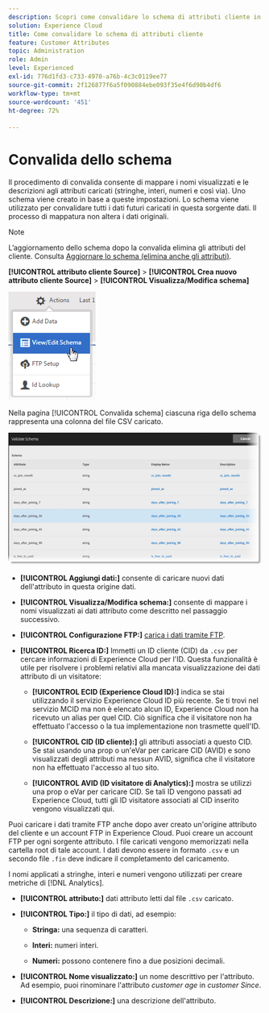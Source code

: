 ```yaml
---
description: Scopri come convalidare lo schema di attributi cliente in Adobe Experience Cloud.
solution: Experience Cloud
title: Come convalidare lo schema di attributi cliente
feature: Customer Attributes
topic: Administration
role: Admin
level: Experienced
exl-id: 776d1fd3-c733-4970-a76b-4c3c0119ee77
source-git-commit: 2f126877f6a5f090884ebe093f35e4f6d90b4df6
workflow-type: tm+mt
source-wordcount: '451'
ht-degree: 72%

---
```


# Convalida dello schema

Il procedimento di convalida consente di mappare i nomi visualizzati e le descrizioni agli attributi caricati (stringhe, interi, numeri e così via). Uno schema viene creato in base a queste impostazioni. Lo schema viene utilizzato per convalidare tutti i dati futuri caricati in questa sorgente dati. Il processo di mappatura non altera i dati originali.

>[!NOTE]
>
>L’aggiornamento dello schema dopo la convalida elimina gli attributi del cliente. Consulta [Aggiornare lo schema (elimina anche gli attributi)](t-crs-usecase.md).

**[!UICONTROL attributo cliente Source]** > **[!UICONTROL Crea nuovo attributo cliente Source]** > **[!UICONTROL Visualizza/Modifica schema]**

![Modificare uno schema](assets/view_edit_schema.png)

Nella pagina [!UICONTROL Convalida schema] ciascuna riga dello schema rappresenta una colonna del file CSV caricato.

![Pagina Convalida schema in Experience Cloud](assets/06_crs_usecase.png)

* **[!UICONTROL Aggiungi dati:]** consente di caricare nuovi dati dell&#39;attributo in questa origine dati.

* **[!UICONTROL Visualizza/Modifica schema:]** consente di mappare i nomi visualizzati ai dati attributo come descritto nel passaggio successivo.

* **[!UICONTROL Configurazione FTP:]** [carica i dati tramite FTP](t-upload-attributes-ftp.md).

* **[!UICONTROL Ricerca ID:]** Immetti un ID cliente (CID) da `.csv` per cercare informazioni di Experience Cloud per l&#39;ID. Questa funzionalità è utile per risolvere i problemi relativi alla mancata visualizzazione dei dati attributo di un visitatore:

   * **[!UICONTROL ECID (Experience Cloud ID):]** indica se stai utilizzando il servizio Experience Cloud ID più recente. Se ti trovi nel servizio MCID ma non è elencato alcun ID, Experience Cloud non ha ricevuto un alias per quel CID. Ciò significa che il visitatore non ha effettuato l&#39;accesso o la tua implementazione non trasmette quell&#39;ID.

   * **[!UICONTROL CID (ID cliente):]** gli attributi associati a questo CID. Se stai usando una prop o un&#39;eVar per caricare CID (AVID) e sono visualizzati degli attributi ma nessun AVID, significa che il visitatore non ha effettuato l&#39;accesso al tuo sito.

   * **[!UICONTROL AVID (ID visitatore di Analytics):]** mostra se utilizzi una prop o eVar per caricare CID. Se tali ID vengono passati ad Experience Cloud, tutti gli ID visitatore associati al CID inserito vengono visualizzati qui.

Puoi caricare i dati tramite FTP anche dopo aver creato un&#39;origine attributo del cliente e un account FTP in Experience Cloud. Puoi creare un account FTP per ogni sorgente attributo. I file caricati vengono memorizzati nella cartella root di tale account. I dati devono essere in formato `.csv` e un secondo file `.fin` deve indicare il completamento del caricamento.

I nomi applicati a stringhe, interi e numeri vengono utilizzati per creare metriche di [!DNL Analytics].

* **[!UICONTROL attributo:]** dati attributo letti dal file `.csv` caricato.

* **[!UICONTROL Tipo:]** il tipo di dati, ad esempio:

   * **Stringa:** una sequenza di caratteri.

   * **Interi:** numeri interi.

   * **Numeri:** possono contenere fino a due posizioni decimali.

* **[!UICONTROL Nome visualizzato:]** un nome descrittivo per l&#39;attributo. Ad esempio, puoi rinominare l&#39;attributo *customer age* in *customer Since*.

* **[!UICONTROL Descrizione:]** una descrizione dell&#39;attributo.
